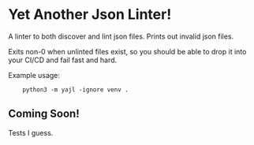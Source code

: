 # Yet Another Json Linter!
A linter to both discover and lint json files. Prints out invalid json files.

Exits non-0 when unlinted files exist, so you should be able to drop it into your CI/CD
and fail fast and hard.

Example usage:


```
    python3 -m yajl -ignore venv .
```

## Coming Soon!
Tests I guess.
